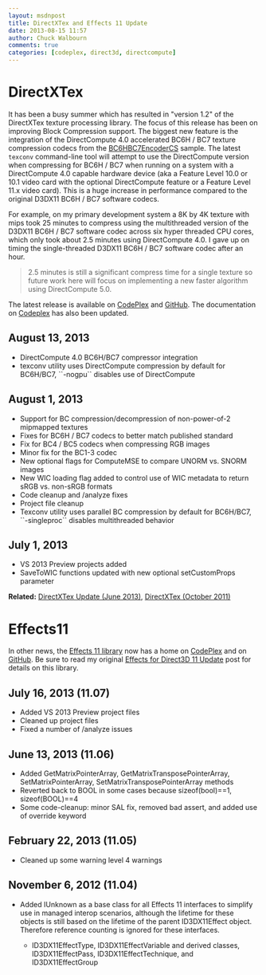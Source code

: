 ```yaml
---
layout: msdnpost
title: DirectXTex and Effects 11 Update
date: 2013-08-15 11:57
author: Chuck Walbourn
comments: true
categories: [codeplex, direct3d, directcompute]
---
```


<h1>DirectXTex</h1>

It has been a busy summer which has resulted in "version 1.2" of the DirectXTex texture processing library. The focus of this release has been on improving Block Compression support. The biggest new feature is the integration of the DirectCompute 4.0 accelerated BC6H / BC7 texture compression codecs from the <a href="http://go.microsoft.com/fwlink/?LinkId=254494">BC6HBC7EncoderCS</a> sample. The latest <code>texconv</code> command-line tool will attempt to use the DirectCompute version when compressing for BC6H / BC7 when running on a system with a DirectCompute 4.0 capable hardware device (aka a Feature Level 10.0 or 10.1 video card with the optional DirectCompute feature or a Feature Level 11.x video card). This is a huge increase in performance compared to the original D3DX11 BC6H / BC7 software codecs.
<!--more-->

For example, on my primary development system a 8K by 4K texture with mips took 25 minutes to compress using the multithreaded version of the D3DX11 BC6H / BC7 software codec across six hyper threaded CPU cores, which only took about 2.5 minutes using DirectCompute 4.0. I gave up on timing the single-threaded D3DX11 BC6H / BC7 software codec after an hour.

> 2.5 minutes is still a significant compress time for a single texture so future work here will focus on implementing a new faster algorithm using DirectCompute 5.0.

The latest release is available on <a href="https://directxtex.codeplex.com/">CodePlex</a> and <a href="https://github.com/Microsoft/DirectXTex">GitHub</a>. The documentation on <a href="https://directxtex.codeplex.com/documentation">Codeplex</a> has also been updated.

<h2>August 13, 2013</h2>

<ul>
<li>DirectCompute 4.0 BC6H/BC7 compressor integration</li>
<li>texconv utility uses DirectCompute compression by default for BC6H/BC7, ``-nogpu`` disables use of DirectCompute</li>
</ul>

<h2>August 1, 2013</h2>

<ul>
<li>Support for BC compression/decompression of non-power-of-2 mipmapped textures</li>
<li>Fixes for BC6H / BC7 codecs to better match published standard</li>
<li>Fix for BC4 / BC5 codecs when compressing RGB images</li>
<li>Minor fix for the BC1-3 codec</li>
<li>New optional flags for ComputeMSE to compare UNORM vs. SNORM images</li>
<li>New WIC loading flag added to control use of WIC metadata to return sRGB vs. non-sRGB formats</li>
<li>Code cleanup and /analyze fixes</li>
<li>Project file cleanup</li>
<li>Texconv utility uses parallel BC compression by default for BC6H/BC7, ``-singleproc`` disables multithreaded behavior</li>
</ul>

<h2>July 1, 2013</h2>

<ul>
<li>VS 2013 Preview projects added</li>
<li>SaveToWIC functions updated with new optional setCustomProps parameter</li>
</ul>

<strong>Related:</strong> <a href="https://walbourn.github.io/directxtex-update/">DirectXTex Update (June 2013)</a>, <a href="https://walbourn.github.io/directxtex/">DirectXTex (October 2011)</a>

<h1>Effects11</h1>

In other news, the <a href="http://msdn.microsoft.com/en-us/library/windows/desktop/ff476136.aspx">Effects 11 library</a> now has a home on <a href="https://fx11.codeplex.com/">CodePlex</a> and on <a href="https://github.com/Microsoft/FX11">GitHub</a>. Be sure to read my original <a href="https://walbourn.github.io/effects-for-direct3d-11-update/">Effects for Direct3D 11 Update</a> post for details on this library.

<h2>July 16, 2013 (11.07)</h2>

<ul>
<li>Added VS 2013 Preview project files</li>
<li>Cleaned up project files</li>
<li>Fixed a number of /analyze issues</li>
</ul>

<h2>June 13, 2013 (11.06)</h2>

<ul>
<li>Added GetMatrixPointerArray, GetMatrixTransposePointerArray, SetMatrixPointerArray, SetMatrixTransposePointerArray methods</li>
<li>Reverted back to BOOL in some cases because sizeof(bool)==1, sizeof(BOOL)==4</li>
<li>Some code-cleanup: minor SAL fix, removed bad assert, and added use of override keyword</li>
</ul>

<h2>February 22, 2013 (11.05)</h2>
<ul>
<li>Cleaned up some warning level 4 warnings</li>
</ul>

<h2>November 6, 2012 (11.04)</h2>

<ul>
<li>Added IUnknown as a base class for all Effects 11 interfaces to simplify use in managed interop scenarios, although the lifetime for these objects is still based on the lifetime of the parent ID3DX11Effect object. Therefore reference counting is ignored for these interfaces.</li>
<ul>
<li>ID3DX11EffectType, ID3DX11EffectVariable and derived classes, ID3DX11EffectPass, ID3DX11EffectTechnique, and ID3DX11EffectGroup</li>
</ul>
</ul>
